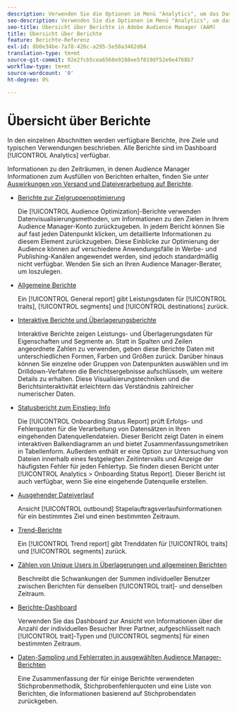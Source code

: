 ```yaml
---
description: Verwenden Sie die Optionen im Menü "Analytics", um das Dashboard und verschiedene Berichte Ansicht.
seo-description: Verwenden Sie die Optionen im Menü "Analytics", um das Dashboard und verschiedene Berichte in Adobe Audience Manager (AAM) Ansicht.
seo-title: Übersicht über Berichte in Adobe Audience Manager (AAM)
title: Übersicht über Berichte
feature: Berichte-Referenz
exl-id: 8b0e34be-7a78-426c-a295-5e58a3462d64
translation-type: tm+mt
source-git-commit: 92e2fcb5cea6560e9288ee5f819df52e9e4768b7
workflow-type: tm+mt
source-wordcount: '0'
ht-degree: 0%

---
```


# Übersicht über Berichte

In den einzelnen Abschnitten werden verfügbare Berichte, ihre Ziele und typischen Verwendungen beschrieben. Alle Berichte sind im Dashboard [!UICONTROL Analytics] verfügbar.

Informationen zu den Zeiträumen, in denen Audience Manager Informationen zum Ausfüllen von Berichten erhalten, finden Sie unter [Auswirkungen von Versand und Dateiverarbeitung auf Berichte](/help/using/reference/reporting-file-transfer-timeframe.md).

* [Berichte zur Zielgruppenoptimierung](/help/using/reporting/audience-optimization-reports/audience-optimization-reports.md)

   Die [!UICONTROL Audience Optimization]-Berichte verwenden Datenvisualisierungsmethoden, um Informationen zu den Zielen in Ihrem Audience Manager-Konto zurückzugeben. In jedem Bericht können Sie auf fast jeden Datenpunkt klicken, um detaillierte Informationen zu diesem Element zurückzugeben. Diese Einblicke zur Optimierung der Audience können auf verschiedene Anwendungsfälle in Werbe- und Publishing-Kanälen angewendet werden, sind jedoch standardmäßig nicht verfügbar. Wenden Sie sich an Ihren Audience Manager-Berater, um loszulegen.

* [Allgemeine Berichte](/help/using/reporting/general-reports.md)

   Ein [!UICONTROL General report] gibt Leistungsdaten für [!UICONTROL traits], [!UICONTROL segments] und [!UICONTROL destinations] zurück.

* [Interaktive Berichte und Überlagerungsberichte](/help/using/reporting/dynamic-reports/dynamic-reports.md)

   Interaktive Berichte zeigen Leistungs- und Überlagerungsdaten für Eigenschaften und Segmente an. Statt in Spalten und Zeilen angeordnete Zahlen zu verwenden, geben diese Berichte Daten mit unterschiedlichen Formen, Farben und Größen zurück. Darüber hinaus können Sie einzelne oder Gruppen von Datenpunkten auswählen und im Drilldown-Verfahren die Berichtsergebnisse aufschlüsseln, um weitere Details zu erhalten. Diese Visualisierungstechniken und die Berichtsinteraktivität erleichtern das Verständnis zahlreicher numerischer Daten.

* [Statusbericht zum Einstieg: Info](/help/using/reporting/onboarding-status-report.md)

   Die [!UICONTROL Onboarding Status Report] prüft Erfolgs- und Fehlerquoten für die Verarbeitung von Datensätzen in Ihren eingehenden Datenquellendateien. Dieser Bericht zeigt Daten in einem interaktiven Balkendiagramm an und bietet Zusammenfassungsmetriken in Tabellenform. Außerdem enthält er eine Option zur Untersuchung von Dateien innerhalb eines festgelegten Zeitintervalls und Anzeige der häufigsten Fehler für jeden Fehlertyp. Sie finden diesen Bericht unter [!UICONTROL Analytics > Onboarding Status Report]. Dieser Bericht ist auch verfügbar, wenn Sie eine eingehende Datenquelle erstellen.

* [Ausgehender Dateiverlauf](/help/using/reporting/outbound-history-report.md)

   Ansicht [!UICONTROL outbound] Stapelauftragsverlaufsinformationen für ein bestimmtes Ziel und einen bestimmten Zeitraum.

* [Trend-Berichte](/help/using/reporting/trend-reports.md)

   Ein [!UICONTROL Trend report] gibt Trenddaten für [!UICONTROL traits] und [!UICONTROL segments] zurück.

* [Zählen von Unique Users in Überlagerungen und allgemeinen Berichten](/help/using/reporting/unique-user-counts.md)

   Beschreibt die Schwankungen der Summen individueller Benutzer zwischen Berichten für denselben [!UICONTROL trait]- und denselben Zeitraum.

* [Berichte-Dashboard](/help/using/reporting/trend-reports.md)

   Verwenden Sie das Dashboard zur Ansicht von Informationen über die Anzahl der individuellen Besucher Ihrer Partner, aufgeschlüsselt nach [!UICONTROL trait]-Typen und [!UICONTROL segments] für einen bestimmten Zeitraum.

* [Daten-Sampling und Fehlerraten in ausgewählten Audience Manager-Berichten](/help/using/reporting/report-sampling.md)

   Eine Zusammenfassung der für einige Berichte verwendeten Stichprobenmethodik, Stichprobenfehlerquoten und eine Liste von Berichten, die Informationen basierend auf Stichprobendaten zurückgeben.
